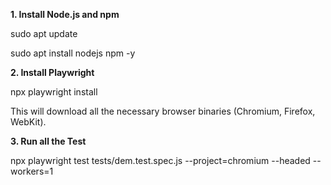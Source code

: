 **1. Install Node.js and npm**

sudo apt update

sudo apt install nodejs npm -y

**2. Install Playwright**

npx playwright install

This will download all the necessary browser binaries (Chromium, Firefox, WebKit).

**3. Run all the Test**

npx playwright test tests/dem.test.spec.js --project=chromium --headed --workers=1
